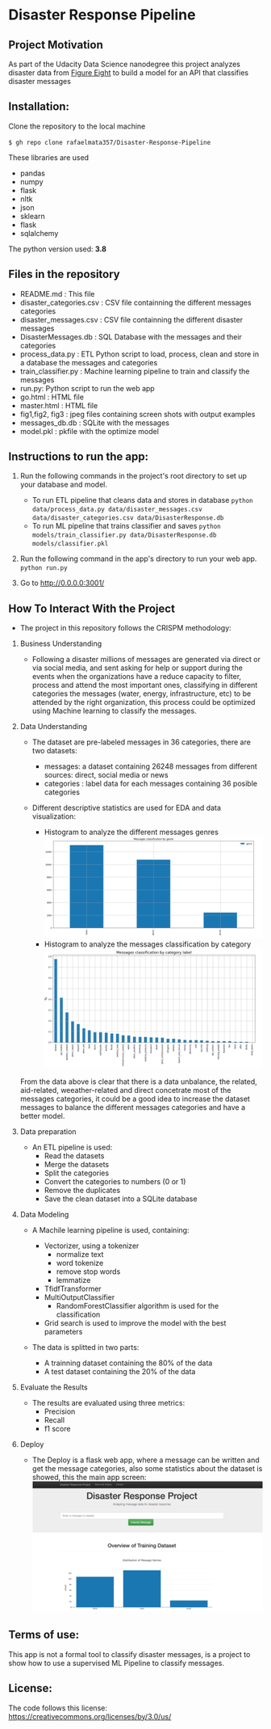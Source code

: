 # Disaster Response Pipeline

## Project Motivation

As part of the Udacity Data Science nanodegree this project analyzes disaster data from [Figure Eight](https://www.figure-eight.com/) to build a model for an API that classifies disaster messages


## Installation:

Clone the repository to the local machine

`$ gh repo clone rafaelmata357/Disaster-Response-Pipeline`

These libraries are used

- pandas
- numpy 
- flask
- nltk
- json
- sklearn
- flask
- sqlalchemy

The python version used: **3.8**

## Files in the repository

- README.md : This file
- disaster_categories.csv : CSV file containning the different messages categories
- disaster_messages.csv : CSV file containning the different disaster messages
- DisasterMessages.db : SQL Database with the messages and their categories
- process_data.py : ETL Python script to load, process, clean and store in a database the messages and categories
- train_classifier.py : Machine learning pipeline to train and classify the messages
- run.py: Python script to run the web app
- go.html : HTML file
- master.html : HTML file
- fig1,fig2, fig3 : jpeg files containing screen shots with output examples
- messages_db.db : SQLite with the messages
- model.pkl : pkfile with the optimize model


## Instructions to run the app:
1. Run the following commands in the project's root directory to set up your database and model.

    - To run ETL pipeline that cleans data and stores in database
        `python data/process_data.py data/disaster_messages.csv data/disaster_categories.csv data/DisasterResponse.db`
    - To run ML pipeline that trains classifier and saves
        `python models/train_classifier.py data/DisasterResponse.db models/classifier.pkl`

2. Run the following command in the app's directory to run your web app.
    `python run.py`

3. Go to http://0.0.0.0:3001/



## How To Interact With the Project 

- The project in this repository follows the CRISPM methodology:

1. Business Understanding

    - Following a disaster millions of messages are generated via direct or via social media, and sent  asking for help or support during the events when the organizations have a reduce capacity to filter, process and attend the most important ones, classifying in different categories the messages (water, energy, infrastructure, etc) to be attended by the right organization, this process could be optimized using Machine learning to classify the messages.

2. Data Understanding
    - The dataset are pre-labeled messages in 36 categories, there are two datasets:
        - messages: a dataset containing 26248 messages from different sources: direct, social media or news 
        - categories : label data for each messages containing 36 posible categories
       
    - Different descriptive statistics are used for EDA and data visualization:
        - Histogram to analyze the different messages genres ![alt text](https://github.com/rafaelmata357/Disaster-Response-Pipeline/blob/main/Fig%201.png 'Messages distribution by genre')
        - Histogram to analyze the messages classification by category ![alt text](https://github.com/rafaelmata357/Disaster-Response-Pipeline/blob/main/Fig%202.png 'Messages distribution by category label')

    From the data above is clear that there is a data unbalance, the related, aid-related, weeather-related and direct concetrate most of the messages categories, it could be a good idea to increase the dataset messages to balance the different messages categories and have a better model.
       

3. Data preparation
    - An ETL pipeline is used:
        - Read the datasets
        - Merge the datasets
        - Split the categories
        - Convert the categories to numbers (0 or 1)
        - Remove the duplicates
        - Save the clean dataset into a SQLite database

4. Data Modeling
    - A Machile learning pipeline is used, containing:
        - Vectorizer, using a tokenizer
            - normalize text
            - word tokenize
            - remove stop words
            - lemmatize
        - TfidfTransformer
        - MultiOutputClassifier
           - RandomForestClassifier algorithm is used for the classification
        - Grid search is used to improve the model with the best parameters
 
    - The data is splitted in two parts:
        - A trainning dataset containing the 80% of the data
        - A test dataset containing the 20% of the data

5. Evaluate the Results
    - The results are evaluated using three metrics:
        - Precision
        - Recall
        - f1 score

6. Deploy
    - The Deploy is a flask web app, where a message can be written and get the message categories, also some statistics about the dataset is showed, this the main app screen:  ![alt text](https://github.com/rafaelmata357/Disaster-Response-Pipeline/blob/main/Fig%203.png 'Main app screen')


## Terms of use:

This app is not a formal tool to classify disaster messages, is a project to show how to use a supervised ML Pipeline to classify messages.

## License:

The code follows this license: https://creativecommons.org/licenses/by/3.0/us/

